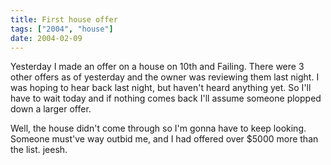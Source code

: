 ```yaml
---
title: First house offer
tags: ["2004", "house"]
date: 2004-02-09
---
```

Yesterday I made an offer on a house on 10th and Failing.  There were 3 other offers as of yesterday and the owner was reviewing them last night.  I was hoping to hear back last night, but haven't heard anything yet.  So I'll have to wait today and if nothing comes back I'll assume someone plopped down a larger offer.

Well, the house didn't come through so I'm gonna have to keep looking.  Someone must've way outbid me, and I had offered over $5000 more than the list. jeesh.
